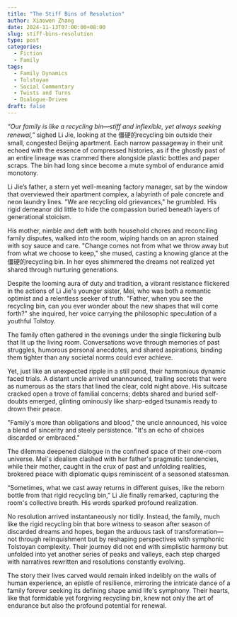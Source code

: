 ```yaml
---
title: "The Stiff Bins of Resolution"
author: Xiaowen Zhang
date: 2024-11-13T07:00:00+08:00
slug: stiff-bins-resolution
type: post
categories:
  - Fiction
  - Family
tags:
  - Family Dynamics
  - Tolstoyan
  - Social Commentary
  - Twists and Turns
  - Dialogue-Driven
draft: false
---
```


*“Our family is like a recycling bin—stiff and inflexible, yet always seeking renewal,”* sighed Li Jie, looking at the 僵硬的recycling bin outside their small, congested Beijing apartment. Each narrow passageway in their unit echoed with the essence of compressed histories, as if the ghostly past of an entire lineage was crammed there alongside plastic bottles and paper scraps. The bin had long since become a mute symbol of endurance amid monotony. 

Li Jie’s father, a stern yet well-meaning factory manager, sat by the window that overviewed their apartment complex, a labyrinth of pale concrete and neon laundry lines. "We are recycling old grievances," he grumbled. His rigid demeanor did little to hide the compassion buried beneath layers of generational stoicism.

His mother, nimble and deft with both household chores and reconciling family disputes, walked into the room, wiping hands on an apron stained with soy sauce and care. "Change comes not from what we throw away but from what we choose to keep," she mused, casting a knowing glance at the 僵硬的recycling bin. In her eyes shimmered the dreams not realized yet shared through nurturing generations.

Despite the looming aura of duty and tradition, a vibrant resistance flickered in the actions of Li Jie's younger sister, Mei, who was both a romantic optimist and a relentless seeker of truth. "Father, when you see the recycling bin, can you ever wonder about the new shapes that will come forth?" she inquired, her voice carrying the philosophic speculation of a youthful Tolstoy.

The family often gathered in the evenings under the single flickering bulb that lit up the living room. Conversations wove through memories of past struggles, humorous personal anecdotes, and shared aspirations, binding them tighter than any societal norms could ever achieve.

Yet, just like an unexpected ripple in a still pond, their harmonious dynamic faced trials. A distant uncle arrived unannounced, trailing secrets that were as numerous as the stars that lined the clear, cold night above. His suitcase cracked open a trove of familial concerns; debts shared and buried self-doubts emerged, glinting ominously like sharp-edged tsunamis ready to drown their peace.

"Family's more than obligations and blood," the uncle announced, his voice a blend of sincerity and steely persistence. "It's an echo of choices discarded or embraced."

The dilemma deepened dialogue in the confined space of their one-room universe. Mei's idealism clashed with her father's pragmatic tendencies, while their mother, caught in the crux of past and unfolding realities, brokered peace with diplomatic quips reminiscent of a seasoned statesman.

“Sometimes, what we cast away returns in different guises, like the reborn bottle from that rigid recycling bin,” Li Jie finally remarked, capturing the room's collective breath. His words sparked profound realization.

No resolution arrived instantaneously nor tidily. Instead, the family, much like the rigid recycling bin that bore witness to season after season of discarded dreams and hopes, began the arduous task of transformation—not through relinquishment but by reshaping perspectives with symphonic Tolstoyan complexity. Their journey did not end with simplistic harmony but unfolded into yet another series of peaks and valleys, each step charged with narratives rewritten and resolutions constantly evolving.

The story their lives carved would remain inked indelibly on the walls of human experience, an epistle of resilience, mirroring the intricate dance of a family forever seeking its defining shape amid life's symphony. Their hearts, like that formidable yet forgiving recycling bin, knew not only the art of endurance but also the profound potential for renewal.
